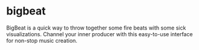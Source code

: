# bigbeat

BigBeat is a quick way to throw together some fire beats with some sick visualizations. Channel your inner producer with this easy-to-use interface for non-stop music creation.
